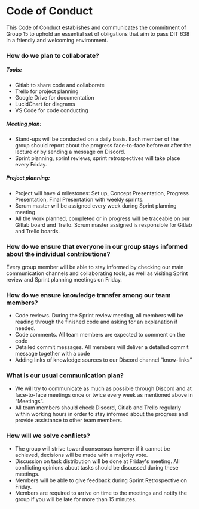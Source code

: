 # Code of Conduct
 
This Code of Conduct establishes and communicates the commitment of Group 15 to uphold an essential set of obligations that aim to pass DIT 638 in a friendly and welcoming environment.
### How do we plan to collaborate?
##### Tools:
- Gitlab to share code and collaborate
- Trello for project planning
- Google Drive for documentation
- LucidChart for diagrams
- VS Code for code conducting 
##### Meeting plan:
- Stand-ups will be conducted on a daily basis. Each member of the group should report about the progress face-to-face before or after the lecture or by sending a message on Discord.
- Sprint planning, sprint reviews, sprint retrospectives will take place every Friday.
##### Project planning:
- Project will have 4 milestones: Set up, Concept Presentation, Progress Presentation, Final Presentation with weekly sprints.
- Scrum master will be assigned every week during Sprint planning meeting
- All the work planned, completed or in progress will be traceable on our Gitlab board and Trello. Scrum master assigned is responsible for Gitlab and Trello boards.
### How do we ensure that everyone in our group stays informed about the individual contributions?
Every group member will be able to stay informed by checking our main communication channels and collaborating tools, as well as visiting Sprint review and Sprint planning meetings on Friday. 
### How do we ensure knowledge transfer among our team members?
- Code reviews. During the Sprint review meeting, all members will be reading through the finished code and asking for an explanation if needed.
- Code comments. All team members are expected to comment on the code
- Detailed commit messages. All members will deliver a detailed commit message together with a code
- Adding links of knowledge sources to our Discord channel “know-links”
### What is our usual communication plan?
- We will try to communicate as much as possible through Discord and at face-to-face meetings once or twice every week as mentioned above in “Meetings”.
- All team members should check Discord, Gitlab and Trello regularly within working hours in order to stay informed about the progress and provide assistance to other team members.
### How will we solve conflicts? 
- The group will strive toward consensus however if it cannot be achieved, decisions will be made with a majority vote. 
- Discussion on task distribution will be done at Friday's meeting. All conflicting opinions about tasks should be discussed during these meetings.
- Members will be able to give feedback during Sprint Retrospective on Friday.
- Members are required to arrive on time to the meetings and notify the group if you will be late for more than 15 minutes.

